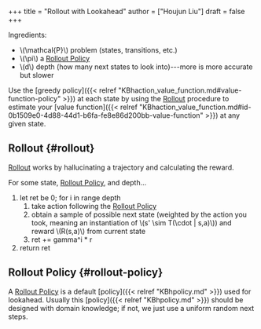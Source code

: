 +++
title = "Rollout with Lookahead"
author = ["Houjun Liu"]
draft = false
+++

Ingredients:

-   \\(\mathcal{P}\\) problem (states, transitions, etc.)
-   \\(\pi\\) a [Rollout Policy](#rollout-policy)
-   \\(d\\) depth (how many next states to look into)---more is more accurate but slower

Use the [greedy policy]({{< relref "KBhaction_value_function.md#value-function-policy" >}}) at each state by using the [Rollout](#rollout) procedure to estimate your [value function]({{< relref "KBhaction_value_function.md#id-0b1509e0-4d88-44d1-b6fa-fe8e86d200bb-value-function" >}}) at any given state.


## Rollout {#rollout}

[Rollout](#rollout) works by hallucinating a trajectory and calculating the reward.

For some state, [Rollout Policy](#rollout-policy), and depth...

1.  let ret be 0; for i in range depth
    1.  take action following the [Rollout Policy](#rollout-policy)
    2.  obtain a sample of possible next state (weighted by the action you took, meaning an instantiation of \\(s' \sim T(\cdot | s,a)\\)) and reward \\(R(s,a)\\) from current state
    3.  ret += gamma^i \* r
2.  return ret


## Rollout Policy {#rollout-policy}

A [Rollout Policy](#rollout-policy) is a default [policy]({{< relref "KBhpolicy.md" >}}) used for lookahead. Usually this [policy]({{< relref "KBhpolicy.md" >}}) should be designed with domain knowledge; if not, we just use a uniform random next steps.
